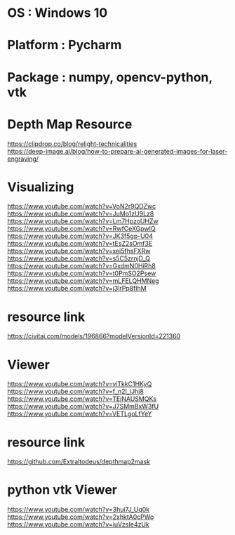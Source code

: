 # OS        : Windows 10
# Platform  : Pycharm 
# Package   : numpy, opencv-python, vtk
# Depth Map Resource 
https://clipdrop.co/blog/relight-technicalities  
https://deep-image.ai/blog/how-to-prepare-ai-generated-images-for-laser-engraving/ 
# Visualizing 
https://www.youtube.com/watch?v=VoN2r9QDZwc  
https://www.youtube.com/watch?v=JuMo1zU9Lz8  
https://www.youtube.com/watch?v=Lm7HpzoUHZw  
https://www.youtube.com/watch?v=RwfCeXGpwIQ  
https://www.youtube.com/watch?v=JK3f5gp-U04   
https://www.youtube.com/watch?v=tEsZ2sOmf3E  
https://www.youtube.com/watch?v=xei5fhsFXRw 
https://www.youtube.com/watch?v=s5C5zrnjD_Q 
https://www.youtube.com/watch?v=GxdmN0HiRh8 
https://www.youtube.com/watch?v=t0PmSO2Psew 
https://www.youtube.com/watch?v=mLFELQHMNeg
https://www.youtube.com/watch?v=j3lrPp8flhM 

# resource link 
https://civitai.com/models/196866?modelVersionId=221360

# Viewer 
https://www.youtube.com/watch?v=viTkkC1HKyQ \
https://www.youtube.com/watch?v=f_n2l_iJhj8 \
https://www.youtube.com/watch?v=TEjNAUSMQKs \
https://www.youtube.com/watch?v=J7SMmBxW3fU \
https://www.youtube.com/watch?v=VETLgoLfYeY

# resource link
https://github.com/Extraltodeus/depthmap2mask
# python vtk Viewer 
https://www.youtube.com/watch?v=3hui7J_Uq0k \
https://www.youtube.com/watch?v=2xhktA0cPWo \
https://www.youtube.com/watch?v=iuVzsIe4zUk 
